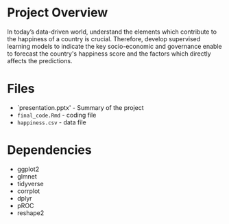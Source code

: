 # Project Overview
In today’s data-driven world, understand the elements which contribute to the happiness of a country is crucial. Therefore, develop supervised learning models to indicate the key socio-economic and governance enable to forecast the country's happiness score and the factors which directly affects the predictions.

# Files
- `presentation.pptx' - Summary of the project
- `final_code.Rmd` - coding file
- `happiness.csv` - data file

# Dependencies
- ggplot2
- glmnet
- tidyverse
- corrplot
- dplyr
- pROC
- reshape2
